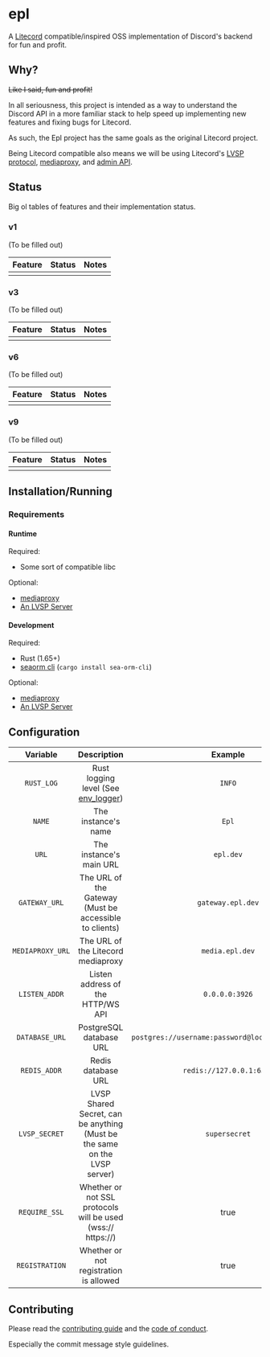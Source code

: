 # epl
A [Litecord](https://gitlab.com/litecord/litecord) compatible/inspired OSS implementation of Discord's backend for fun and profit.

## Why?
~~Like I said, fun and profit!~~

In all seriousness, this project is intended as a way to understand the Discord API in a more familiar stack to help speed up implementing new features and fixing bugs for Litecord.

As such, the Epl project has the same goals as the original Litecord project.

Being Litecord compatible also means we will be using Litecord's [LVSP protocol](https://gitlab.com/litecord/litecord/-/blob/master/docs/lvsp.md), [mediaproxy](https://gitlab.com/litecord/mediaproxy), and [admin API](https://gitlab.com/litecord/litecord/-/blob/master/docs/admin_api.md).

## Status

Big ol tables of features and their implementation status.

### v1
(To be filled out)

| Feature | Status | Notes |
|---------|--------|-------|
|         |        |       |

### v3
(To be filled out)

| Feature | Status | Notes |
|---------|--------|-------|
|         |        |       |

### v6
(To be filled out)

| Feature | Status | Notes |
|---------|--------|-------|
|         |        |       |

### v9
(To be filled out)

| Feature | Status | Notes |
|---------|--------|-------|
|         |        |       |

## Installation/Running
### Requirements
#### Runtime
Required:
 * Some sort of compatible libc

Optional:
 * [mediaproxy](https://gitlab.com/litecord/mediaproxy)
 * [An LVSP Server](https://git.gaycatgirl.sex/litecord/bannana-pho)

#### Development
Required:
 * Rust (1.65+)
 * [seaorm cli](https://www.sea-ql.org/SeaORM/) (`cargo install sea-orm-cli`)

Optional:
 * [mediaproxy](https://gitlab.com/litecord/mediaproxy)
 * [An LVSP Server](https://git.gaycatgirl.sex/litecord/bannana-pho)

## Configuration

|     Variable     |                                     Description                                      |                      Example                      | Required? |         Default          |
|:----------------:|:------------------------------------------------------------------------------------:|:-------------------------------------------------:|:---------:|:------------------------:|
|    `RUST_LOG`    | Rust logging level (See [env_logger](https://docs.rs/env_logger/latest/env_logger/)) |                      `INFO`                       |           |         `ERROR`          |
|      `NAME`      |                                 The instance's name                                  |                       `Epl`                       |    [x]    |           N/A            |
|      `URL`       |                               The instance's main URL                                |                     `epl.dev`                     |    [x]    |           N/A            |
|  `GATEWAY_URL`   |                The URL of the Gateway (Must be accessible to clients)                |                 `gateway.epl.dev`                 |    [x]    |           N/A            |
| `MEDIAPROXY_URL` |                          The URL of the Litecord mediaproxy                          |                  `media.epl.dev`                  |           |           N/A            |
|  `LISTEN_ADDR`   |                          Listen address of the HTTP/WS API                           |                  `0.0.0.0:3926`                   |           |      `0.0.0.0:3926`      |
|  `DATABASE_URL`  |                               PostgreSQL database URL                                | `postgres://username:password@localhost/database` |    [x]    |           N/A            |
|   `REDIS_ADDR`   |                                  Redis database URL                                  |             `redis://127.0.0.1:6379`              |           | `redis://127.0.0.1:6379` |
|  `LVSP_SECRET`   |      LVSP Shared Secret, can be anything (Must be the same on the LVSP server)       |                   `supersecret`                   |    [x]    |           N/A            |
|  `REQUIRE_SSL`   |             Whether or not SSL protocols will be used (wss:// https://)              |                       true                        |           |          false           |
|  `REGISTRATION`  |                        Whether or not registration is allowed                        |                       true                        |           |          false           |

## Contributing
Please read the [contributing guide](https://git.gaycatgirl.sex/litecord/epl/src/branch/main/CONTRIBUTING.md) and the [code of conduct](https://git.gaycatgirl.sex/litecord/epl/src/branch/main/CODE_OF_CONDUCT.md).

Especially the commit message style guidelines.